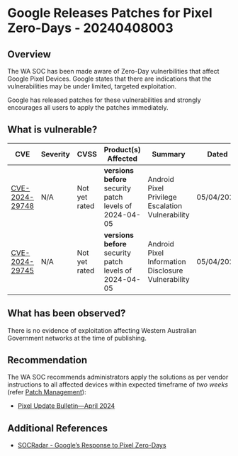 # Google Releases Patches for Pixel Zero-Days - 20240408003

## Overview

The WA SOC has been made aware of Zero-Day vulnerbilities that affect Google Pixel Devices. Google states that there are indications that the vulnerabilities may be under limited, targeted exploitation.

Google has released patches for these vulnerabilities and strongly encourages all users to apply the patches immediately.

## What is vulnerable?

| CVE                                                               | Severity | CVSS          | Product(s) Affected                                     | Summary                                            | Dated      |
| ----------------------------------------------------------------- | -------- | ------------- | ------------------------------------------------------- | -------------------------------------------------- | ---------- |
| [CVE-2024-29748](https://nvd.nist.gov/vuln/detail/CVE-2024-29748) | N/A      | Not yet rated | **versions before** security patch levels of 2024-04-05 | Android Pixel Privilege Escalation Vulnerability   | 05/04/2024 |
| [CVE-2024-29745](https://nvd.nist.gov/vuln/detail/CVE-2024-29745) | N/A      | Not yet rated | **versions before** security patch levels of 2024-04-05 | Android Pixel Information Disclosure Vulnerability | 05/04/2024 |

## What has been observed?

There is no evidence of exploitation affecting Western Australian Government networks at the time of publishing.

## Recommendation

The WA SOC recommends administrators apply the solutions as per vendor instructions to all affected devices within expected timeframe of *two weeks* (refer [Patch Management](../guidelines/patch-management.md)):

- [Pixel Update Bulletin—April 2024](https://source.android.com/docs/security/bulletin/pixel/2024-04-01)

## Additional References

- [SOCRadar - Google’s Response to Pixel Zero-Days](https://socradar.io/googles-response-to-pixel-zero-days-cve-2024-29745/)
